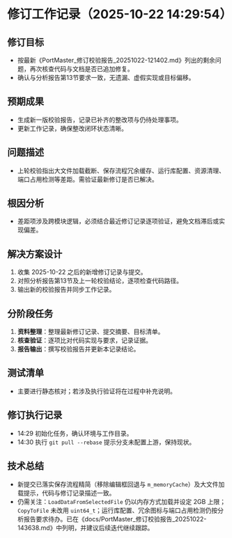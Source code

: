 # 修订工作记录（2025-10-22 14:29:54）

## 修订目标
- 按最新《PortMaster_修订校验报告_20251022-121402.md》列出的剩余问题，再次核查代码与文档是否已追加修复。
- 确认与分析报告第13节要求一致，无遗漏、虚假实现或目标偏移。

## 预期成果
- 生成新一版校验报告，记录已补齐的整改项与仍待处理事项。
- 更新工作记录，确保整改闭环状态清晰。

## 问题描述
- 上轮校验指出大文件加载截断、保存流程冗余缓存、运行库配置、资源清理、端口占用检测等差距。需验证最新修订是否已解决。

## 根因分析
- 差距项涉及跨模块逻辑，必须结合最近修订记录逐项验证，避免文档滞后或实现偏差。

## 解决方案设计
1. 收集 2025-10-22 之后的新增修订记录与提交。
2. 对照分析报告第13节及上一轮校验结论，逐项检查代码路径。
3. 输出新的校验报告并同步工作记录。

## 分阶段任务
1. **资料整理**：整理最新修订记录、提交摘要、目标清单。
2. **核查验证**：逐项比对代码实现与要求，记录证据。
3. **报告输出**：撰写校验报告并更新本记录结论。

## 测试清单
- 主要进行静态核对；若涉及执行验证将在过程中补充说明。

## 修订执行记录
- 14:29 初始化任务，确认环境与工作目录。
- 14:30 执行 `git pull --rebase` 提示分支未配置上游，保持现状。

## 技术总结
- 新提交已落实保存流程精简（移除编辑框回退与 `m_memoryCache`）及大文件加载提示，代码与修订记录描述一致。
- 仍需关注：`LoadDataFromSelectedFile` 仍以内存方式加载并设定 2GB 上限；`CopyToFile` 未改用 `uint64_t`；运行库配置、冗余图标与端口占用检测仍按分析报告要求待办。已在《docs/PortMaster_修订校验报告_20251022-143638.md》中列明，并建议后续迭代继续跟踪。
